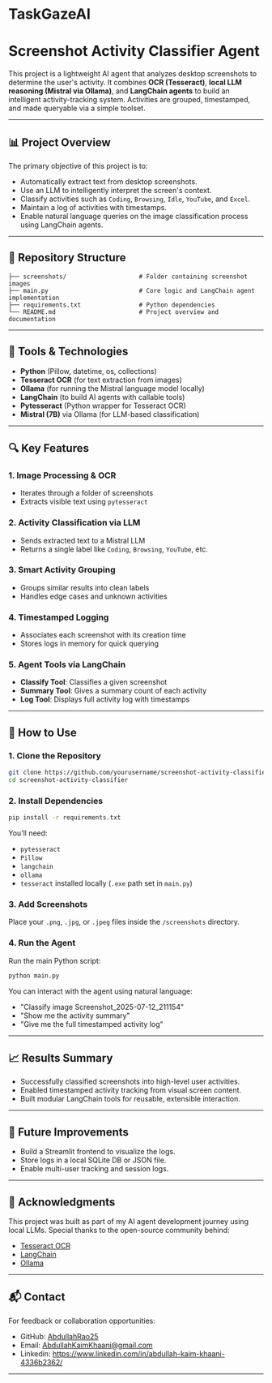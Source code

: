 # TaskGazeAI

# Screenshot Activity Classifier Agent

This project is a lightweight AI agent that analyzes desktop screenshots to determine the user's activity. It combines **OCR (Tesseract)**, **local LLM reasoning (Mistral via Ollama)**, and **LangChain agents** to build an intelligent activity-tracking system. Activities are grouped, timestamped, and made queryable via a simple toolset.

---

## 📊 Project Overview

The primary objective of this project is to:
- Automatically extract text from desktop screenshots.
- Use an LLM to intelligently interpret the screen's context.
- Classify activities such as `Coding`, `Browsing`, `Idle`, `YouTube`, and `Excel`.
- Maintain a log of activities with timestamps.
- Enable natural language queries on the image classification process using LangChain agents.

---

## 📁 Repository Structure

```
├── screenshots/                    # Folder containing screenshot images
├── main.py                         # Core logic and LangChain agent implementation
├── requirements.txt                # Python dependencies
└── README.md                       # Project overview and documentation
```

---

## 🔧 Tools & Technologies

- **Python** (Pillow, datetime, os, collections)
- **Tesseract OCR** (for text extraction from images)
- **Ollama** (for running the Mistral language model locally)
- **LangChain** (to build AI agents with callable tools)
- **Pytesseract** (Python wrapper for Tesseract OCR)
- **Mistral (7B)** via Ollama (for LLM-based classification)

---

## 🔍 Key Features

### 1. Image Processing & OCR
- Iterates through a folder of screenshots
- Extracts visible text using `pytesseract`

### 2. Activity Classification via LLM
- Sends extracted text to a Mistral LLM
- Returns a single label like `Coding`, `Browsing`, `YouTube`, etc.

### 3. Smart Activity Grouping
- Groups similar results into clean labels
- Handles edge cases and unknown activities

### 4. Timestamped Logging
- Associates each screenshot with its creation time
- Stores logs in memory for quick querying

### 5. Agent Tools via LangChain
- **Classify Tool**: Classifies a given screenshot
- **Summary Tool**: Gives a summary count of each activity
- **Log Tool**: Displays full activity log with timestamps

---

## 📌 How to Use

### 1. Clone the Repository
```bash
git clone https://github.com/yourusername/screenshot-activity-classifier.git
cd screenshot-activity-classifier
```

### 2. Install Dependencies
```bash
pip install -r requirements.txt
```

You’ll need:
- `pytesseract`
- `Pillow`
- `langchain`
- `ollama`
- `tesseract` installed locally (`.exe` path set in `main.py`)

### 3. Add Screenshots
Place your `.png`, `.jpg`, or `.jpeg` files inside the `/screenshots` directory.

### 4. Run the Agent
Run the main Python script:
```bash
python main.py
```

You can interact with the agent using natural language:
- "Classify image Screenshot_2025-07-12_211154"
- "Show me the activity summary"
- "Give me the full timestamped activity log"

---

## 📈 Results Summary

- Successfully classified screenshots into high-level user activities.
- Enabled timestamped activity tracking from visual screen content.
- Built modular LangChain tools for reusable, extensible interaction.

---

## 🚀 Future Improvements

- Build a Streamlit frontend to visualize the logs.
- Store logs in a local SQLite DB or JSON file.
- Enable multi-user tracking and session logs.

---

## 🙌 Acknowledgments

This project was built as part of my AI agent development journey using local LLMs. Special thanks to the open-source community behind:
- [Tesseract OCR](https://github.com/tesseract-ocr/tesseract)
- [LangChain](https://github.com/langchain-ai/langchain)
- [Ollama](https://ollama.com/)

---

## 📬 Contact

For feedback or collaboration opportunities:

- GitHub: [AbdullahRao25](https://github.com/AbdullahRao25)
- Email: AbdullahKaimKhaani@gmail.com
- Linkedin: https://www.linkedin.com/in/abdullah-kaim-khaani-4336b2362/

---
